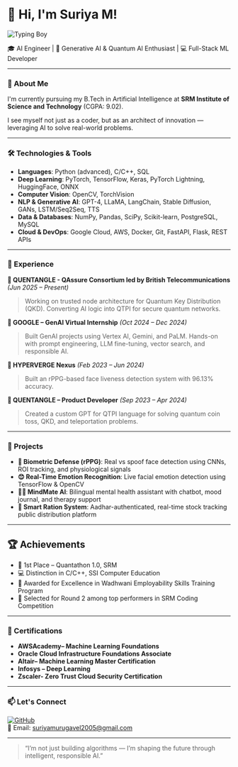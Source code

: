 # 👋 Hi, I'm Suriya M!

![Typing Boy](https://media.giphy.com/media/qgQUggAC3Pfv687qPC/giphy.gif)

🎓 AI Engineer | 🧠 Generative AI & Quantum AI Enthusiast | 💻 Full-Stack ML Developer

---

### 🚀 About Me

I'm currently pursuing my B.Tech in Artificial Intelligence at **SRM Institute of Science and Technology** (CGPA: 9.02).  

I see myself not just as a coder, but as an architect of innovation — leveraging AI to solve real-world problems.

---

### 🛠️ Technologies & Tools

- **Languages**: Python (advanced), C/C++, SQL  
- **Deep Learning**: PyTorch, TensorFlow, Keras, PyTorch Lightning, HuggingFace, ONNX  
- **Computer Vision**: OpenCV, TorchVision  
- **NLP & Generative AI**: GPT-4, LLaMA, LangChain, Stable Diffusion, GANs, LSTM/Seq2Seq, TTS  
- **Data & Databases**: NumPy, Pandas, SciPy, Scikit-learn, PostgreSQL, MySQL  
- **Cloud & DevOps**: Google Cloud, AWS, Docker, Git, FastAPI, Flask, REST APIs

---

### 💼 Experience

**🔹 QUENTANGLE - QAssure Consortium led by British Telecommunications** *(Jun 2025 – Present)*  
> Working on trusted node architecture for Quantum Key Distribution (QKD). Converting AI logic into QTPI for secure quantum networks.

**🔹 GOOGLE – GenAI Virtual Internship** *(Oct 2024 – Dec 2024)*  
> Built GenAI projects using Vertex AI, Gemini, and PaLM. Hands-on with prompt engineering, LLM fine-tuning, vector search, and responsible AI.

**🔹 HYPERVERGE Nexus** *(Feb 2023 – Jun 2024)*  
> Built an rPPG-based face liveness detection system with 96.13% accuracy.

**🔹 QUENTANGLE – Product Developer** *(Sep 2023 – Apr 2024)*  
> Created a custom GPT for QTPI language for solving quantum coin toss, QKD, and teleportation problems.

---

### 🧠 Projects

- **🧬 Biometric Defense (rPPG)**: Real vs spoof face detection using CNNs, ROI tracking, and physiological signals  
- **😊 Real-Time Emotion Recognition**: Live facial emotion detection using TensorFlow & OpenCV  
- **🧘‍♂️ MindMate AI**: Bilingual mental health assistant with chatbot, mood journal, and therapy support  
- **🛒 Smart Ration System**: Aadhar-authenticated, real-time stock tracking public distribution platform

---
## 🏆 Achievements

- 🥇 1st Place – Quantathon 1.0, SRM
- 💻 Distinction in C/C++, SSI Computer Education 
- 🏅 Awarded for Excellence in Wadhwani Employability Skills Training Program
- 🚀 Selected for Round 2 among top performers in SRM Coding Competition


---

### 📜 Certifications

- **AWSAcademy– Machine Learning Foundations**  
- **Oracle Cloud Infrastructure Foundations Associate**  
- **Altair– Machine Learning Master Certification**  
- **Infosys – Deep Learning**  
- **Zscaler- Zero Trust Cloud Security Certification**

---

### 📫 Let's Connect


[![GitHub](https://img.shields.io/badge/-GitHub-181717?style=flat&logo=github)](https://github.com/Suriya-18r)  
📧 Email: suriyamurugavel2005@gmail.com

---

> “I’m not just building algorithms — I’m shaping the future through intelligent, responsible AI.”  

